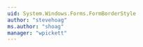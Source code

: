 ```yaml
---
uid: System.Windows.Forms.FormBorderStyle
author: "stevehoag"
ms.author: "shoag"
manager: "wpickett"
---
```

